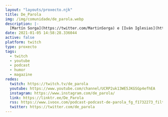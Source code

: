 ```yaml
---
layout: "layouts/proxecto.njk"
title: De_Parola
img: /img/comunidade/de_parola.webp
description: |-
  [Martín Sorga](https://twitter.com/MartinSorga) e [Iván Iglesias](https://twitter.com/ivaniglesiasi) fundan o podcast **De Parola** pola inquedanza de crear o seu propio espazo divulgativo en galego. Atendendo a todo tipo de temáticas de interese cultural e da actualidade, pero sempre dende unha perspectiva predominantemente humorística.\n\nImos falar da nosa casa, do que nos pete, na nosa lingua.\nBenvidos e benvidas, estades convidados a participar. Inda que sexa mandándonos á merda.
date: 2021-01-05 14:58:28.336044
active: false
platform: twitch
type: proxecto
tags:
  - twitch
  - youtube
  - podcast
  - humor
  - magazine
redes:
  twitch: https://twitch.tv/de_parola
  youtube: https://www.youtube.com/channel/UCRP2uk13WE5JKGSGp4efhEA
  instagram: https://www.instagram.com/de_parola/
  link: https://linktr.ee/De_Parola
  rss: https://www.ivoox.com/podcast-podcast-de-parola_fg_f1732273_filtro_1.xml
  twitter: https://twitter.com/de_parola
---
```

